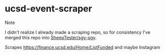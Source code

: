 # ucsd-event-scraper

> [!NOTE]
> I didn't realize I already made a scraping repo, so for consistency I've merged this repo into [SheepTester/sgy-sgy](https://github.com/SheepTester/sgy-sgy).

Scrapes https://finance.ucsd.edu/Home/ListFunded and maybe Instagram
